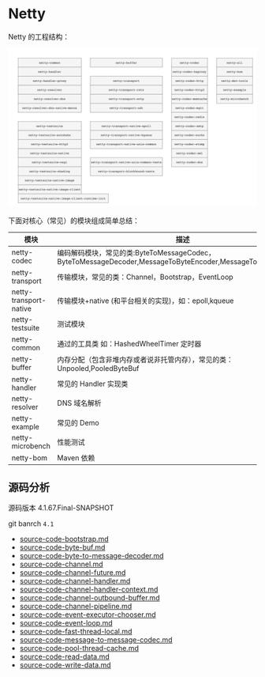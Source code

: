 # Netty

Netty 的工程结构：

![netty-4.1-modules.png](./images/netty-4.1-modules.png)

下面对核心（常见）的模块组成简单总结：

| 模块                   | 描述                                                                                                       |
| ---------------------- | ---------------------------------------------------------------------------------------------------------- |
| netty-codec            | 编码解码模块，常见的类:ByteToMessageCodec，ByteToMessageDecoder,MessageToByteEncoder,MessageToMessageCodec |
| netty-transport        | 传输模块，常见的类：Channel，Bootstrap，EventLoop                                                          |
| netty-transport-native | 传输模块+native (和平台相关的实现)，如：epoll,kqueue                                                       |
| netty-testsuite        | 测试模块                                                                                                   |
| netty-common           | 通过的工具类 如：HashedWheelTimer 定时器                                                                   |
| netty-buffer           | 内存分配（包含非堆内存或者说非托管内存），常见的类：Unpooled,PooledByteBuf                                 |
| netty-handler          | 常见的 Handler 实现类                                                                                      |
| netty-resolver         | DNS 域名解析                                                                                               |
| netty-example          | 常见的 Demo                                                                                                |
| netty-microbench       | 性能测试                                                                                                   |
| netty-bom              | Maven 依赖                                                                                                 |

## 源码分析

源码版本 4.1.67.Final-SNAPSHOT

git banrch `4.1`

- [source-code-bootstrap.md](source-code-bootstrap.md)
- [source-code-byte-buf.md](source-code-byte-buf.md)
- [source-code-byte-to-message-decoder.md](source-code-byte-to-message-decoder.md)
- [source-code-channel.md](source-code-channel.md)
- [source-code-channel-future.md](source-code-channel-future.md)
- [source-code-channel-handler.md](source-code-channel-handler.md)
- [source-code-channel-handler-context.md](source-code-channel-handler-context.md)
- [source-code-channel-outbound-buffer.md](source-code-channel-outbound-buffer.md)
- [source-code-channel-pipeline.md](source-code-channel-pipeline.md)
- [source-code-event-executor-chooser.md](source-code-event-executor-chooser.md)
- [source-code-event-loop.md](source-code-event-loop.md)
- [source-code-fast-thread-local.md](source-code-fast-thread-local.md)
- [source-code-message-to-message-codec.md](source-code-message-to-message-codec.md)
- [source-code-pool-thread-cache.md](source-code-pool-thread-cache.md)
- [source-code-read-data.md](source-code-read-data.md)
- [source-code-write-data.md](source-code-write-data.md)
